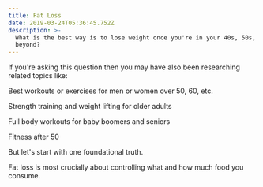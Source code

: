 ```yaml
---
title: Fat Loss
date: 2019-03-24T05:36:45.752Z
description: >-
  What is the best way is to lose weight once you're in your 40s, 50s, 60s, or
  beyond?
---
```

If you're asking this question then you may have also been researching related topics like: 

Best workouts or exercises for men or women over 50, 60, etc. 

Strength training and weight lifting for older adults

Full body workouts for baby boomers and seniors

Fitness after 50

But let's start with one foundational truth.



Fat loss is most crucially about controlling what and how much food you consume.
